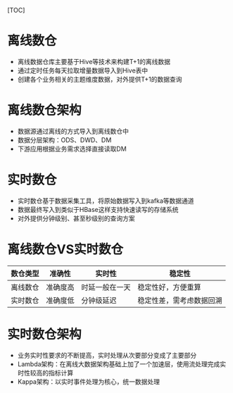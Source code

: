 [TOC]

# 离线数仓
+ 离线数据仓库主要基于Hive等技术来构建T+1的离线数据
+ 通过定时任务每天拉取增量数据导入到Hive表中
+ 创建各个业务相关的主题维度数据，对外提供T+1的数据查询

# 离线数仓架构
+ 数据源通过离线的方式导入到离线数仓中
+ 数据分层架构：ODS、DWD、DM
+ 下游应用根据业务需求选择直接读取DM

# 实时数仓
+ 实时数仓基于数据采集工具，将原始数据写入到kafka等数据通道
+ 数据最终写入到类似于HBase这样支持快速读写的存储系统
+ 对外提供分钟级别、甚至秒级别的查询方案

# 离线数仓VS实时数仓
| 数仓类型 |  准确性  |    实时性     |         稳定性         |
| ------- | ------- | ------------ | --------------------- |
| 离线数仓 | 准确度高 | 时延一般在一天 | 稳定性好，方便重算      |
| 实时数仓 | 准确度低 | 分钟级延迟     | 稳定性差，需考虑数据回溯 |

# 实时数仓架构
+ 业务实时性要求的不断提高，实时处理从次要部分变成了主要部分
+ Lambda架构：在离线大数据架构基础上加了一个加速层，使用流处理完成实时性较高的指标计算
+ Kappa架构：以实时事件处理为核心，统一数据处理
